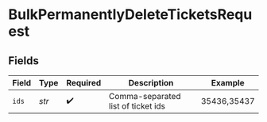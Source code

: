 # BulkPermanentlyDeleteTicketsRequest


## Fields

| Field                              | Type                               | Required                           | Description                        | Example                            |
| ---------------------------------- | ---------------------------------- | ---------------------------------- | ---------------------------------- | ---------------------------------- |
| `ids`                              | *str*                              | :heavy_check_mark:                 | Comma-separated list of ticket ids | 35436,35437                        |